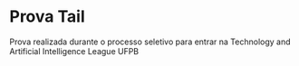 # Prova Tail

Prova realizada durante o processo seletivo para entrar na Technology and Artificial Intelligence League UFPB
